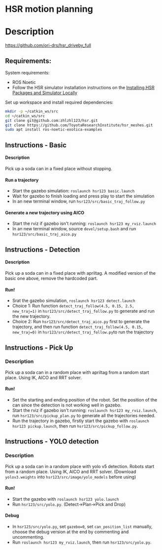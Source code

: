 # HSR motion planning

# Description
https://github.com/ori-drs/hsr_driveby_full

## Requirements:
System requirements:
- ROS Noetic
- Follow the HSR simulator installation instructions on the [Installing HSR Packages and Simulator Locally](https://github.com/ori-orion/orion-documentation/wiki/Installing-HSR-Packages-and-Simulator-Locally)

Set up workspace and install required dependencies:
```bash
mkdir -p ~/catkin_ws/src
cd ~/catkin_ws/src
git clone git@github.com:zhlzhl123/hsr.git
git clone https://github.com/ToyotaResearchInstitute/hsr_meshes.git
sudo apt install ros-noetic-exotica-examples
```

## Instructions - Basic
#### Description
Pick up a soda can in a fixed place without stopping.
#### Run a trajectory
- Start the gazebo simulation: `roslaunch hsr123 basic.launch`
- Wait for gazebo to finish loading and press play to start the simulation
- In an new terminal window, run `hsr123/src/basic_traj_follow.py`
#### Generate a new trajectory using AICO
- Start the rviz if gazebo isn't running: `roslaunch hsr123 my_rviz.launch`
- In an new terminal window, source `devel/setup.bash` and run `hsr123/src/basic_traj_aico.py`

## Instructions - Detection
#### Description
Pick up a soda can in a fixed place with apriltag. A modified version of the basic one above, remove the hardcoded part.
#### Run!
- Srat the gazebo simulation, `roslaunch hsr123 detect.launch`
- Choice 1: Run function `detect_traj_follow(4.5, 0.15, 2.5, new_traj=1)` in `hsr123/src/detect_traj_follow.py` to generate and run the new trajectory.
- Choice 2: Run `hsr123/src/detect_traj_aico.py` first to generate the trajectory, and then run function `detect_traj_follow(4.5, 0.15, new_traj=0)` in `hsr123/src/detect_traj_follow.py`to run the trajectory

## Instructions - Pick Up
### Description
Pick up a soda can in a random place with apriltag from a random start place. Using IK, AICO and RRT solver.
#### Run!
- Set the starting and ending position of the robot. Set the position of the can since the detection is not working well in gazebo.
- Start the rviz if gazebo isn't running: `roslaunch hsr123 my_rviz.launch`, run `hsr123/src/pickup_plan.py` to generate all the trajectories needed.
- Run the trajectory in gazebo, firstly start the gazebo with `roslaunch hsr123 pickup.launch`, then run `hsr123/src/pickup_follow.py`.

## Instructions - YOLO detection
### Description
Pick up a soda can in a random place with yolo v5 detection. Robots start from a random place. Using IK, AICO and RRT solver. (Download `yolov3.weights` into `hsr123/src/image/yolo_models` before using)
#### Run!
- Start the gazebo with `roslaunch hsr123 yolo.launch`
- Run `hsr123/src/yolo.py`. (Detect->Plan->Pick and Drop)
#### Debug
- In `hsr123/src/yolo.py`, set `gazebo=0`, set `can_position_list` manually, choose the debug version at the end by commenting and uncommenting.
- Run `roslaunch hsr123 my_rviz.launch`, then run `hsr123/src/yolo.py`.